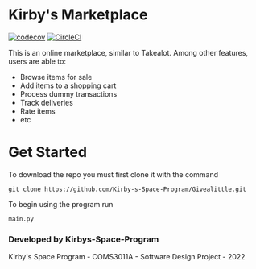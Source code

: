 # Kirby's Marketplace
[![codecov](https://codecov.io/gh/Kirby-s-Space-Program/Givealittle/branch/main/graph/badge.svg?token=IVQLB73VZI)](https://codecov.io/gh/Kirby-s-Space-Program/Givealittle)
[![CircleCI](https://dl.circleci.com/status-badge/img/gh/Kirby-s-Space-Program/Givealittle/tree/main.svg?style=svg)](https://app.circleci.com/pipelines/github/Kirby-s-Space-Program)

This is an online marketplace, similar to Takealot. Among other features, users are able to:
- Browse items for sale
- Add items to a shopping cart
- Process dummy transactions
- Track deliveries
- Rate items
- etc

# Get Started

To download the repo you must first clone it with the command

```
git clone https://github.com/Kirby-s-Space-Program/Givealittle.git
```

To begin using the program run 
```
main.py
```

### Developed by Kirbys-Space-Program
Kirby's Space Program - COMS3011A - Software Design Project - 2022